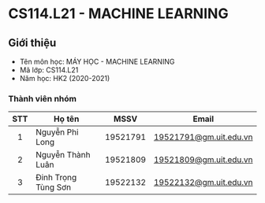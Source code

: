 # CS114.L21 - MACHINE LEARNING

## Giới thiệu
* Tên môn học: MÁY HỌC - MACHINE LEARNING
* Mã lớp: CS114.L21
* Năm học: HK2 (2020-2021)

### Thành viên nhóm

| STT | Họ tên | MSSV | Email |
| :---: | --- | --- | --- |
| 1 | Nguyễn Phi Long | 19521791 | 19521791@gm.uit.edu.vn |  
| 2 | Nguyễn Thành Luân | 19521809 | 19521809@gm.uit.edu.vn | 
| 3 | Đinh Trọng Tùng Sơn | 19522132 | 19522132@gm.uit.edu.vn |  
